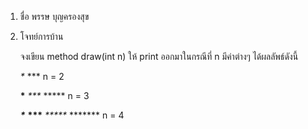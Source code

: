 1. ชื่อ พรรษ บุญครองสุข

2. โจทย์การบ้าน

    จงเขียน method draw(int n) ให้ print ออกมาในกรณีที่ n มีค่าต่างๆ ได้ผลลัพธ์ดังนี้

    _*_
    ***       n = 2

    __*__
    _***_ 
    *****     n = 3

    ___*___
    __***__
    _*****_
    *******   n = 4